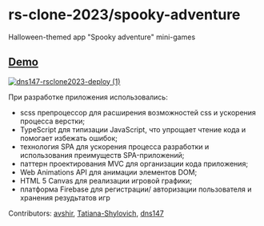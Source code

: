 # rs-clone-2023/spooky-adventure 

Halloween-themed app "Spooky adventure" mini-games
## [Demo](https://dns147-rsclone2023-spooky-adventure.netlify.app/)

[![dns147-rsclone2023-deploy (1)](https://user-images.githubusercontent.com/74856237/221422823-862aa037-5077-4db6-a6b4-e4f42a84817a.png)
](https://dns147-rsclone2023-spooky-adventure.netlify.app/)

При разработке приложения использовались:

- scss препроцессор для расширения возможностей css и ускорения процесса верстки;
- TypeScript для типизации JavaScript, что упрощает чтение кода и помогает избежать ошибок;
- технология SPA для ускорения процесса разработки и использования преимуществ SPA-приложений;
- паттерн проектирования MVC для организации кода приложения;
- Web Animations API для анимации элементов DOM;
- HTML 5 Canvas для реализации игровой графики;
- платформа Firebase для регистрации/ авторизации пользователя и хранения резудьтатов игр

Contributors: 
[avshir](https://github.com/avshir),
[Tatiana-Shylovich](https://github.com/Tatiana-Shylovich),
[dns147](https://github.com/dns147)

